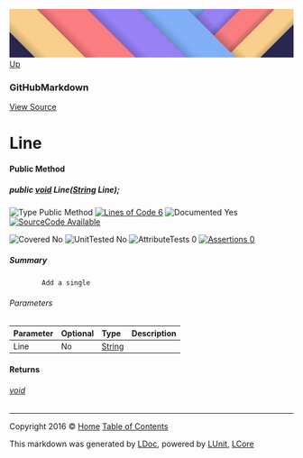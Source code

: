 ![](../Content/LDoc-banner-small.png "")
[Up](GitHubMarkdown.md)

### GitHubMarkdown
[View Source](../Markdown/GitHubMarkdown.cs)

# Line

#### Public Method

##### public <a href="https://msdn.microsoft.com/en-us/library/system.void.aspx" alt="">void</a> Line(<a href="https://msdn.microsoft.com/en-us/library/system.string.aspx" alt="">String</a> Line);

![Type Public Method](http://b.repl.ca/v1/Type-Public%20Method-blue.png "") [![Lines of Code 6](http://b.repl.ca/v1/Lines%20of%20Code-6-blue.png "")](../Markdown/GitHubMarkdown.cs#L262)    ![Documented Yes](http://b.repl.ca/v1/Documented-Yes-brightgreen.png "") [![SourceCode Available](http://b.repl.ca/v1/SourceCode-Available-brightgreen.png "")](../Markdown/GitHubMarkdown.cs#L262)

![Covered No](http://b.repl.ca/v1/Covered-No-red.png "") ![UnitTested No](http://b.repl.ca/v1/UnitTested-No-lightgrey.png "") ![AttributeTests 0](http://b.repl.ca/v1/AttributeTests-0-lightgrey.png "") [![Assertions 0](http://b.repl.ca/v1/Assertions-0-lightgrey.png "")](../Markdown/GitHubMarkdown.cs)

##### Summary

            Add a single 

###### Parameters

Parameter | Optional | Type | Description
:---  | :---  | :---  | :--- 
Line | No | [String](https://msdn.microsoft.com/en-us/library/system.string.aspx) | 


#### Returns

###### [void](https://msdn.microsoft.com/en-us/library/system.void.aspx)



---

Copyright 2016 &copy; [Home](../../README.md) [Table of Contents](../../TableOfContents.md)

This markdown was generated by [LDoc](https://github.com/CodeSingularity/LDoc), powered by [LUnit](https://github.com/CodeSingularity/LUnit), [LCore](https://github.com/CodeSingularity/LCore)
